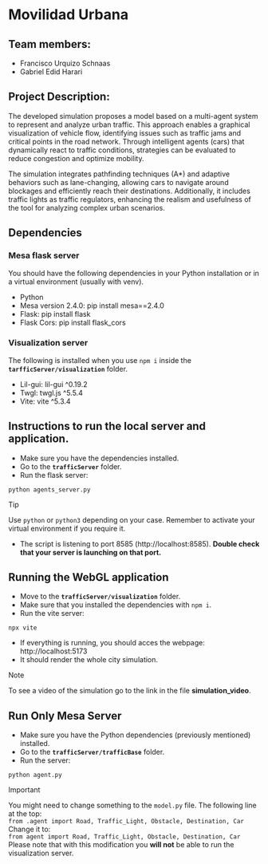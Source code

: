 # Movilidad Urbana

## Team members:

- Francisco Urquizo Schnaas
- Gabriel Edid Harari

## Project Description:

The developed simulation proposes a model based on a multi-agent system to represent and analyze urban traffic. This approach enables a graphical visualization of vehicle flow, identifying issues such as traffic jams and critical points in the road network. Through intelligent agents (cars) that dynamically react to traffic conditions, strategies can be evaluated to reduce congestion and optimize mobility.

The simulation integrates pathfinding techniques (A\*) and adaptive behaviors such as lane-changing, allowing cars to navigate around blockages and efficiently reach their destinations. Additionally, it includes traffic lights as traffic regulators, enhancing the realism and usefulness of the tool for analyzing complex urban scenarios.

## Dependencies

### Mesa flask server

You should have the following dependencies in your Python installation or in a virtual environment (usually with venv).

- Python
- Mesa version 2.4.0: pip install mesa==2.4.0
- Flask: pip install flask
- Flask Cors: pip install flask_cors

### Visualization server

The following is installed when you use `npm i` inside the **`tarfficServer/visualization`** folder.

- Lil-gui: lil-gui ^0.19.2
- Twgl: twgl.js ^5.5.4
- Vite: vite ^5.3.4

## Instructions to run the local server and application.

- Make sure you have the dependencies installed.
- Go to the **`trafficServer`** folder.
- Run the flask server:

`python agents_server.py`

> [!TIP]
> Use `python` or `python3` depending on your case. Remember to activate your virtual environment if you require it.

- The script is listening to port 8585 (http://localhost:8585). **Double check that your server is launching on that port.**

## Running the WebGL application

- Move to the **`trafficServer/visualization`** folder.
- Make sure that you installed the dependencies with `npm i`.
- Run the vite server:

`npx vite`

- If everything is running, you should acces the webpage: http://localhost:5173
- It should render the whole city simulation.

> [!NOTE]
> To see a video of the simulation go to the link in the file **simulation_video**.

## Run **Only** Mesa Server

- Make sure you have the Python dependencies (previously mentioned) installed.
- Go to the **`trafficServer/trafficBase`** folder.
- Run the server:

`python agent.py`

> [!IMPORTANT]
> You might need to change something to the `model.py` file. The following line at the top:  
> `from .agent import Road, Traffic_Light, Obstacle, Destination, Car`  
> Change it to:  
> `from agent import Road, Traffic_Light, Obstacle, Destination, Car`  
> Please note that with this modification you **will not** be able to run the visualization server.
